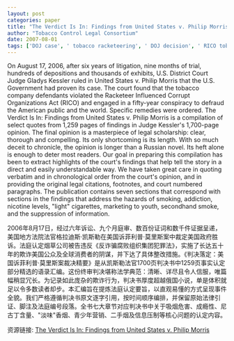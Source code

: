 ```yaml
---
layout: post
categories: paper
title: "The Verdict Is In: Findings from United States v. Philip Morris"
author: "Tobacco Control Legal Consortium"
date: 2007-08-01
tags: ['DOJ case', ' tobacco racketeering', ' DOJ decision', ' RICO tobacco case', ' U.S. v. Philip Morris', ' Department of Justice tobacco case', ' Department of Justice', ' US v PM', ' conspiracy']
---
```


On August 17, 2006, after six years of litigation, nine months of trial, hundreds of depositions and thousands of exhibits, U.S. District Court Judge Gladys Kessler ruled in United States v. Philip Morris that the U.S. Government had proven its case.  The court found that the tobacco company defendants violated the Racketeer Influenced Corrupt Organizations Act (RICO) and engaged in a fifty-year conspiracy to defraud the American public and the world.  Specific remedies were ordered. The Verdict Is In: Findings from United States v. Philip Morris is a compilation of select quotes from 1,259 pages of findings in Judge Kessler's 1,700-page opinion. The final opinion is a masterpiece of legal scholarship: clear, thorough and compelling.  Its only shortcoming is its length.  With so much deceit to chronicle, the opinion is longer than a Russian novel.  Its heft alone is enough to deter most readers. Our goal in preparing this compilation has been to extract highlights of the court's findings that help tell the story in a direct and easily understandable way.  We have taken great care in quoting verbatim and in chronological order from the court's opinion, and in providing the original legal citations, footnotes, and court numbered paragraphs.  The publication contains seven sections that correspond with sections in the findings that address the hazards of smoking, addiction, nicotine levels, "light" cigarettes, marketing to youth, secondhand smoke, and the suppression of information.

2006年8月17日，经过六年诉讼、九个月庭审、数百份证词和数千件证据呈递，美国地方法院法官格拉迪斯·凯斯勒在美国诉菲利普·莫里斯案中裁定美国政府胜诉。法庭认定烟草公司被告违反《反诈骗腐败组织集团犯罪法》，实施了长达五十年的欺诈美国公众及全球消费者的阴谋，并下达了具体整改措施。《判决落定：美国诉菲利普·莫里斯案裁决精要》是从凯斯勒法官1700页判决书中1259页事实认定部分精选的语录汇编。这份终审判决堪称法学典范：清晰、详尽且令人信服，唯篇幅稍显冗长。为记录如此庞杂的欺诈行为，判决书厚度超越俄国小说，单是体积就足以令多数读者却步。本汇编旨在提炼法庭认定要旨，以直观易懂的方式呈现事件全貌。我们严格遵循判决书原文逐字引用，按时间顺序编排，并保留原始法律引证、脚注及法庭编号段落。全书七大章节对应判决书中关于吸烟危害、成瘾性、尼古丁含量、"淡味"香烟、青少年营销、二手烟及信息压制等核心问题的认定内容。

资源链接: [The Verdict Is In: Findings from United States v. Philip Morris](https://papers.ssrn.com/sol3/papers.cfm?abstract_id=1004323)
